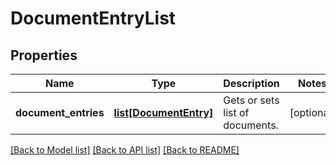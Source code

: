 # DocumentEntryList

## Properties
Name | Type | Description | Notes
------------ | ------------- | ------------- | -------------
**document_entries** | [**list[DocumentEntry]**](DocumentEntry.md) | Gets or sets list of documents. | [optional] 

[[Back to Model list]](../README.md#documentation-for-models) [[Back to API list]](../README.md#documentation-for-api-endpoints) [[Back to README]](../README.md)

